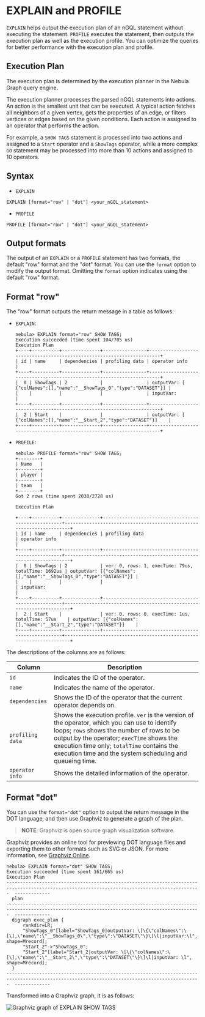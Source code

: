 # EXPLAIN and PROFILE

`EXPLAIN` helps output the execution plan of an nGQL statement without executing the statement. `PROFILE` executes the statement, then outputs the execution plan as well as the execution profile. You can optimize the queries for better performance with the execution plan and profile.

## Execution Plan

The execution plan is determined by the execution planner in the Nebula Graph query engine.

The execution planner processes the parsed nGQL statements into actions. An action is the smallest unit that can be executed. A typical action fetches all neighbors of a given vertex, gets the properties of an edge, or filters vertices or edges based on the given conditions. Each action is assigned to an operator that performs the action.

For example, a `SHOW TAGS` statement is processed into two actions and assigned to a `Start` operator and a `ShowTags` operator, while a more complex `GO` statement may be processed into more than 10 actions and assigned to 10 operators.

## Syntax

* `EXPLAIN`

```nGQL
EXPLAIN [format="row" | "dot"] <your_nGQL_statement>
```

* `PROFILE`

```nGQL
PROFILE [format="row" | "dot"] <your_nGQL_statement>
```

## Output formats

The output of an `EXPLAIN` or a `PROFILE` statement has two formats, the default "row" format and the "dot" format. You can use the `format` option to modify the output format. Omitting the `format` option indicates using the default "row" format.

## Format "row"

The "row" format outputs the return message in a table as follows.

* `EXPLAIN`:

  ```nGQL
  nebula> EXPLAIN format="row" SHOW TAGS;
  Execution succeeded (time spent 104/705 us)
  Execution Plan
  +----+----------+--------------+----------------+-----------------------------------------------------------------------+
  | id | name     | dependencies | profiling data | operator info                                                         |
  +----+----------+--------------+----------------+-----------------------------------------------------------------------+
  |  0 | ShowTags | 2            |                | outputVar: [  {"colNames":[],"name":"__ShowTags_0","type":"DATASET"}] |
  |    |          |              |                | inputVar:                                                             |
  +----+----------+--------------+----------------+-----------------------------------------------------------------------+
  |  2 | Start    |              |                | outputVar: [  {"colNames":[],"name":"__Start_2","type":"DATASET"}]    |
  +----+----------+--------------+----------------+-----------------------------------------------------------------------+
  ```

* `PROFILE`:

  ```nGQL
  nebula> PROFILE format="row" SHOW TAGS;
  +--------+
  | Name   |
  +--------+
  | player |
  +--------+
  | team   |
  +--------+
  Got 2 rows (time spent 2038/2728 us)

  Execution Plan

  +----+----------+--------------+----------------------------------------------------+---------------------------------------------------------------------+
  | id | name     | dependencies | profiling data                                     | operator info                                                       |
  +----+----------+--------------+----------------------------------------------------+---------------------------------------------------------------------+
  |  0 | ShowTags | 2            | ver: 0, rows: 1, execTime: 79us, totalTime: 1692us | outputVar: [{"colNames":[],"name":"__ShowTags_0","type":"DATASET"}] |
  |    |          |              |                                                    | inputVar:                                                           |
  +----+----------+--------------+----------------------------------------------------+---------------------------------------------------------------------+
  |  2 | Start    |              | ver: 0, rows: 0, execTime: 1us, totalTime: 57us    | outputVar: [{"colNames":[],"name":"__Start_2","type":"DATASET"}]    |
  +----+----------+--------------+----------------------------------------------------+---------------------------------------------------------------------+
  ```

The descriptions of the columns are as follows:

|Column|Description|
|-|-|
|`id`|Indicates the ID of the operator.|
|`name`|Indicates the name of the operator.|
|`dependencies`|Shows the ID of the operator that the current operator depends on.|
|`profiling data`|Shows the execution profile. `ver` is the version of the operator, which you can use to identify loops; `rows` shows the number of rows to be output by the operator; `execTime` shows the execution time only; `totalTime` contains the execution time and the system scheduling and queueing time.|
|`operator info`|Shows the detailed information of the operator.|

## Format "dot"

You can use the `format="dot"` option to output the return message in the DOT language, and then use Graphviz to generate a graph of the plan.

> **NOTE**: Graphviz is open source graph visualization software.

Graphviz provides an online tool for previewing DOT language files and exporting them to other formats such as SVG or JSON. For more information, see [Graphviz Online](https://dreampuf.github.io/GraphvizOnline/).

```nGQL
nebula> EXPLAIN format="dot" SHOW TAGS;
Execution succeeded (time spent 161/665 us)
Execution Plan
---------------------------------------------------------------------------------------------------------------------------------------------  -------------
  plan
---------------------------------------------------------------------------------------------------------------------------------------------  -------------
  digraph exec_plan {
      rankdir=LR;
      "ShowTags_0"[label="ShowTags_0|outputVar: \[\{\"colNames\":\[\],\"name\":\"__ShowTags_0\",\"type\":\"DATASET\"\}\]\l|inputVar:\l",   shape=Mrecord];
      "Start_2"->"ShowTags_0";
      "Start_2"[label="Start_2|outputVar: \[\{\"colNames\":\[\],\"name\":\"__Start_2\",\"type\":\"DATASET\"\}\]\l|inputVar: \l",   shape=Mrecord];
  }
---------------------------------------------------------------------------------------------------------------------------------------------  -------------
```

Transformed into a Graphviz graph, it is as follows:

![Graphviz graph of EXPLAIN SHOW TAGS](https://docs-cdn.nebula-graph.com.cn/docs_2.0/4.ngql-guide/16.query-tuning-statements/explain_show_tags.png)
